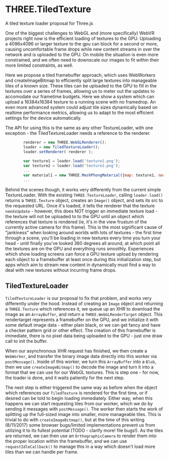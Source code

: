 # THREE.TiledTexture
A tiled texture loader proposal for Three.js

One of the biggest challenges to WebGL and (more specifically) WebVR projects right now is the efficient loading of textures to the GPU.  Uploading a 4096x4096 or larger texture to the gpu can block for a second or more, causing uncomfortable frame drops while new content streams in over the network and is uploaded to the GPU.  On mobile the situation is even more constrained, and we often need to downscale our images to fit within their more limited constraints, as well.

Here we propose a tiled framebuffer approach, which uses WebWorkers and createImageBitmap to efficiently split large textures into manageable tiles of a known size.  These tiles can be uploaded to the GPU to fill in the textures over a series of frames, allowing us to meter out the updates to accomodate our frametime budgets.  Here we show a system which can upload a 16384x16384 texture to a running scene with no framedrop.  An even more advanced system could adjust tile sizes dynamically based on realtime performance metrics, allowing us to adapt to the most efficient settings for the device automatically.

The API for using this is the same as any other TextureLoader, with one exception - the TiledTextureLoader needs a reference to the renderer.

```javascript
        renderer = new THREE.WebGLRenderer();
        loader = new TiledTextureLoader();
        loader.setRenderer( renderer );
        
        var texture1 = loader.load('texture1.png');
        var texture2 = loader.load('texture2.png');
        ...
        var material1 = new THREE.MeshPhongMaterial({map: texture1, normalMap: texture2});
        ...
```

Behind the scenes though, it works very differently from the current simple TextureLoader.  With the existing ```THREE.TextureLoader```, calling ```loader.load()``` returns a ```THREE.Texture``` object, creates an ```Image()``` object, and sets its src to the requested URL.  Once it's loaded, it tells the renderer that the texture ```needsUpdate``` - however, this does NOT trigger an immediate texture load - the texture will not be uploaded to to the GPU until an object which references that texture is rendered (ie, it's in the view frustum of the currently active camera for this frame).  This is the most significant cause of "jankiness" when looking around worlds with lots of textures - the first time through a scene, you'll be loading in new textures every time you turn your head - until finally you've looked 360 degrees all around, at which point all the textures are on the GPU and everything runs smoothly.  Experiences which show loading screens can force a GPU texture upload by rendering each object to a framebuffer at least once during this initialization step, but apps which aim to stream new content in dynamically must find a way to deal with new textures without incurring frame drops.

## TiledTextureLoader

```TiledTextureLoader``` is our proposal to fix that problem, and works very differently under the hood.  Instead of creating an ```Image``` object and returning a ```THREE.Texture``` which references it, we queue up an XHR to download the image as an ```ArrayBuffer```, and return a ```THREE.WebGLRenderTarget``` object.  This rendertarget represents a framebuffer on the GPU, and we initialize it with some default image data - either plain black, or we can get fancy and have a checker pattern grid or other effect.  The creation of this framebuffer is immediate, there is no pixel data being uploaded to the GPU - just one draw call to init the buffer.

When our asynchronous XHR request has finished, we then create a ```WebWorker```, and transfer the binary image data directly into this worker via ```postMessage()```.  Inside of this worker, we turn this ```ArrayBuffer``` into a ```Blob```, then we use ```createImageBitmap()``` to decode the image and turn it into a format that we can use for our WebGL textures.  This is step one - for now, the loader is done, and it waits patiently for the next step.

The next step is either triggered the same way as before when the object which references our ```TiledTexture``` is rendered for the first time, or if desired can be told to begin loading immediately.  Either way, when this happens we can start requesting tiles from our worker, which we do by sending it messages with ```postMessage()```.  The worker then starts the work of splitting up the full-sized image into smaller, more manageable tiles.  This is trivial to do with ```createImageBitmap()```, but at the time of this writing (8/11/2017) some browser bugs/limited implementations prevent us from utilizing it to its fullest potential (TODO - clarify more!  file bugs!).  As the tiles are returned, we can then use an ```OrthographicCamera``` to render them into the proper location within the framebuffer, and we can use ```requestIdleCallback()``` to manage this in a way which doesn't load more tiles than we can handle per frame.





